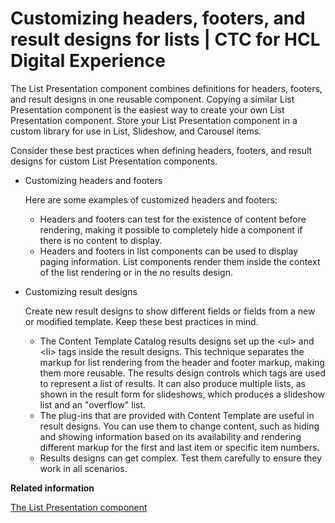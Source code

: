 # Customizing headers, footers, and result designs for lists \| CTC for HCL Digital Experience

The List Presentation component combines definitions for headers, footers, and result designs in one reusable component. Copying a similar List Presentation component is the easiest way to create your own List Presentation component. Store your List Presentation component in a custom library for use in List, Slideshow, and Carousel items.

Consider these best practices when defining headers, footers, and result designs for custom List Presentation components.

-   Customizing headers and footers

    Here are some examples of customized headers and footers:

    -   Headers and footers can test for the existence of content before rendering, making it possible to completely hide a component if there is no content to display.
    -   Headers and footers in list components can be used to display paging information. List components render them inside the context of the list rendering or in the no results design.
-   Customizing result designs

    Create new result designs to show different fields or fields from a new or modified template. Keep these best practices in mind.

    -   The Content Template Catalog results designs set up the <ul\> and <li\> tags inside the result designs. This technique separates the markup for list rendering from the header and footer markup, making them more reusable. The results design controls which tags are used to represent a list of results. It can also produce multiple lists, as shown in the result form for slideshows, which produces a slideshow list and an "overflow" list.
    -   The plug-ins that are provided with Content Template are useful in result designs. You can use them to change content, such as hiding and showing information based on its availability and rendering different markup for the first and last item or specific item numbers.
    -   Results designs can get complex. Test them carefully to ensure they work in all scenarios.


**Related information**  


[The List Presentation component](../ctc/ctc_arch_prestemp_listpres.md)

